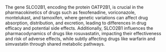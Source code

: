The gene SLCO2B1, encoding the protein OATP2B1, is crucial in the pharmacokinetics of drugs such as fexofenadine, voriconazole, montelukast, and tamoxifen, where genetic variations can affect drug absorption, distribution, and excretion, leading to differences in drug efficacy and potential side effects. Additionally, SLCO2B1 influences the pharmacodynamics of drugs like rosuvastatin, impacting their effectiveness and risk of adverse effects, while subtly affecting drugs like warfarin and simvastatin through shared metabolic pathways.